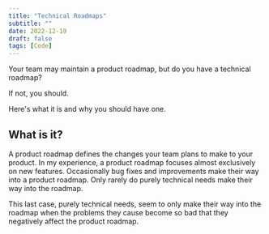 ```yaml
---
title: "Technical Roadmaps"
subtitle: ""
date: 2022-12-19
draft: false
tags: [Code]
---
```


Your team may maintain a product roadmap, but do you have a technical roadmap?

If not, you should.

Here's what it is and why you should have one.

<!--more-->

## What is it?

A product roadmap defines the changes your team plans to make to your product.
In my experience, a product roadmap focuses almost exclusively on new features.
Occasionally bug fixes and improvements make their way into a product roadmap.
Only rarely do purely technical needs make their way into the roadmap.

This last case, purely technical needs, seem to only make their way into the roadmap
when the problems they cause become so bad that they negatively affect the product roadmap.

